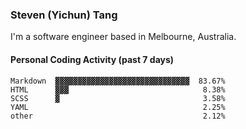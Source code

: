 ### Steven (Yichun) Tang

I'm a software engineer based in Melbourne, Australia.

#### Personal Coding Activity (past 7 days)
```
Markdown  ▓▓▓▓▓▓▓▓▓▓▓▓▓▓▓▓▓▓▓▓▓▓▓▓▓▓▓▓▓▓  83.67%
HTML      ▓▓▓                              8.38%
SCSS      ▓                                3.58%
YAML                                       2.25%
other                                      2.12%
```
